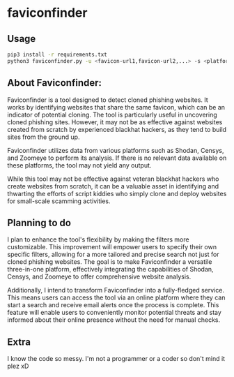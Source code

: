 # faviconfinder
## Usage
```bash
pip3 install -r requirements.txt
python3 faviconfinder.py -u <favicon-url1,favicon-url2,...> -s <platform> -mail <yes/no>
```

## About Faviconfinder:

Faviconfinder is a tool designed to detect cloned phishing websites. It works by identifying websites that share the same favicon, which can be an indicator of potential cloning. The tool is particularly useful in uncovering cloned phishing sites. However, it may not be as effective against websites created from scratch by experienced blackhat hackers, as they tend to build sites from the ground up.

Faviconfinder utilizes data from various platforms such as Shodan, Censys, and Zoomeye to perform its analysis. If there is no relevant data available on these platforms, the tool may not yield any output.

While this tool may not be effective against veteran blackhat hackers who create websites from scratch, it can be a valuable asset in identifying and thwarting the efforts of script kiddies who simply clone and deploy websites for small-scale scamming activities.

## Planning to do

I plan to enhance the tool's flexibility by making the filters more customizable. This improvement will empower users to specify their own specific filters, allowing for a more tailored and precise search not just for cloned phishing websites. The goal is to make Faviconfinder a versatile three-in-one platform, effectively integrating the capabilities of Shodan, Censys, and Zoomeye to offer comprehensive website analysis.

Additionally, I intend to transform Faviconfinder into a fully-fledged service. This means users can access the tool via an online platform where they can start a search and receive email alerts once the process is complete. This feature will enable users to conveniently monitor potential threats and stay informed about their online presence without the need for manual checks.

## Extra
I know the code so messy. I'm not a programmer or a coder so don't mind it plez xD